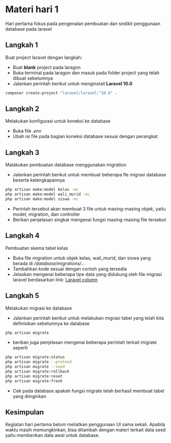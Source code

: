 # Materi hari 1

Hari pertama fokus pada pengenalan pembuatan dan sedikit penggunaan database pada laravel

## Langkah 1
Buat project laravel dengan langkah:
- Buat **blank** project pada laragon
- Buka terminal pada laragon dan masuk pada folder project yang telah dibuat sebelumnya
- Jalankan perintah berikut untuk menginstall **Laravel 10.0**
```bash
composer create-project "laravel/laravel:^10.0" .
```

## Langkah 2
Melakukan konfigurasi untuk koneksi ke database
- Buka file *.env*
- Ubah isi file pada bagian koneksi database sesuai dengan perangkat

## Langkah 3
Malakukan pembuatan database menggunakan migration
- Jalankan perintah berikut untuk membuat beberapa fle migrasi database beserta kelengkapannya
```bash
php artisan make:model kelas -mc
php artisan make:model wali_murid -mc
php artisan make:model siswa -mc
```
- Perintah tersebut akan membuat 3 file untuk masing-masing objek, yaitu model, migration, dan controller
- Berikan penjelasan singkat mengenai fungsi masing-masing file tersebut

## Langkah 4
Pembuatan skema tabel kelas
- Buka file migration untuk objek kelas, wali_murid, dan siswa yang berada di */database/migrations/...*
- Tambahkan kode sesuai dengan contoh yang tersedia
- Jelaskan mengenai beberapa tipe data yang didukung oleh file migrasi laravel berdasarkan link:
[Laravel column](https://laravel.com/docs/10.x/migrations#columns)

## Langkah 5
Melakukan migrasi ke database
- Jalankan perintah berikut untuk melakukan migrasi tabel yang telah kita definisikan sebelumnya ke database 
```bash
php artisan migrate
```
- berikan juga penjelasan mengenai beberapa perintah terkait migrate seperti
```bash
php artisan migrate:status
php artisan migrate --pretend
php artisan migrate --seed
php artisan migrate:rollback
php artisan migrate:reset
php artisan migrate:fresh
```
- Cek pada database apakah fungsi migrate telah berhasil membuat tabel yang diinginkan


## Kesimpulan
Kegiatan hari pertama belum meliatkan penggunaan UI sama sekali. Apabila waktu masih memungkinkan, bisa ditambah dengan materi terkait data seed yaitu memberikan data awal untuk database.
